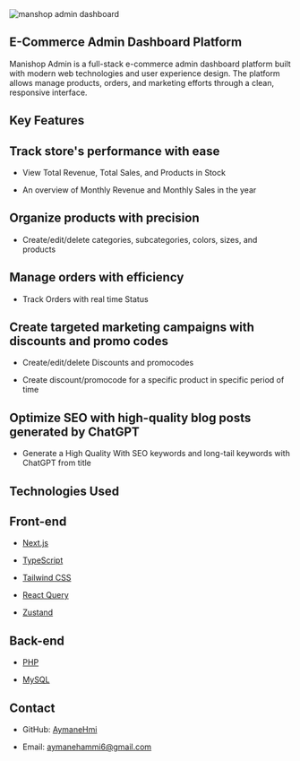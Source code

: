 <img src="https://api.aymanehammi.com/media/admin%20dashboard%20thumbnail.png" alt="manshop admin dashboard" />

E-Commerce Admin Dashboard Platform
----------------------------

Manishop Admin is a full-stack e-commerce admin dashboard platform built with modern web technologies and user experience design. The platform allows manage products, orders, and marketing efforts through a clean, responsive interface.

Key Features
------------

Track store's performance with ease
-----------------------------------

* View Total Revenue, Total Sales, and Products in Stock
  
* An overview of Monthly Revenue and Monthly Sales in the year

Organize products with precision
--------------------------------
* Create/edit/delete categories, subcategories, colors, sizes, and products

Manage orders with efficiency
-----------------------------

* Track Orders with real time Status

Create targeted marketing campaigns with discounts and promo codes
------------------------------------------------------------------

* Create/edit/delete Discounts and promocodes

* Create discount/promocode for a specific product in specific period of time

Optimize SEO with high-quality blog posts generated by ChatGPT
--------------------------------------------------------------

* Generate a High Quality With SEO keywords and long-tail keywords with ChatGPT from title


Technologies Used
-----------------

Front-end
---------

*   [Next.js](https://nextjs.org/docs)

*   [TypeScript](https://www.typescriptlang.org/)
  
*   [Tailwind CSS](https://tailwindcss.com/)
  
*   [React Query](https://react-query.tanstack.com/)

*   [Zustand](https://github.com/pmndrs/zustand)
    

Back-end
--------

*   [PHP](https://www.php.net/)
    
*   [MySQL](https://www.mysql.com/)
    

Contact
-------

*   GitHub: [AymaneHmi](https://github.com/AymaneHmi)
    
*   Email: [aymanehammi6@gmail.com](mailto:aymanehammi6@gmail.com)
